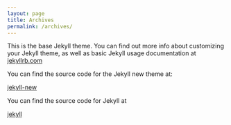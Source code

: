 ```yaml
---
layout: page
title: Archives
permalink: /archives/
---
```


This is the base Jekyll theme. You can find out more info about customizing your Jekyll theme, as well as basic Jekyll usage documentation at [jekyllrb.com](http://jekyllrb.com/)

You can find the source code for the Jekyll new theme at:

[jekyll-new](https://github.com/jglovier/jekyll-new)

You can find the source code for Jekyll at

[jekyll](https://github.com/jekyll/jekyll)
